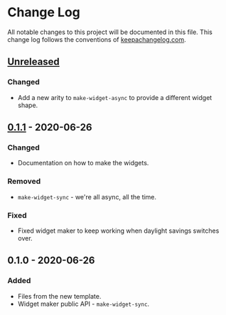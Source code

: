# Change Log
All notable changes to this project will be documented in this file. This change log follows the conventions of [keepachangelog.com](http://keepachangelog.com/).

## [Unreleased]
### Changed
- Add a new arity to `make-widget-async` to provide a different widget shape.

## [0.1.1] - 2020-06-26
### Changed
- Documentation on how to make the widgets.

### Removed
- `make-widget-sync` - we're all async, all the time.

### Fixed
- Fixed widget maker to keep working when daylight savings switches over.

## 0.1.0 - 2020-06-26
### Added
- Files from the new template.
- Widget maker public API - `make-widget-sync`.

[Unreleased]: https://github.com/your-name/shadow-cljs-gjs-target/compare/0.1.1...HEAD
[0.1.1]: https://github.com/your-name/shadow-cljs-gjs-target/compare/0.1.0...0.1.1
